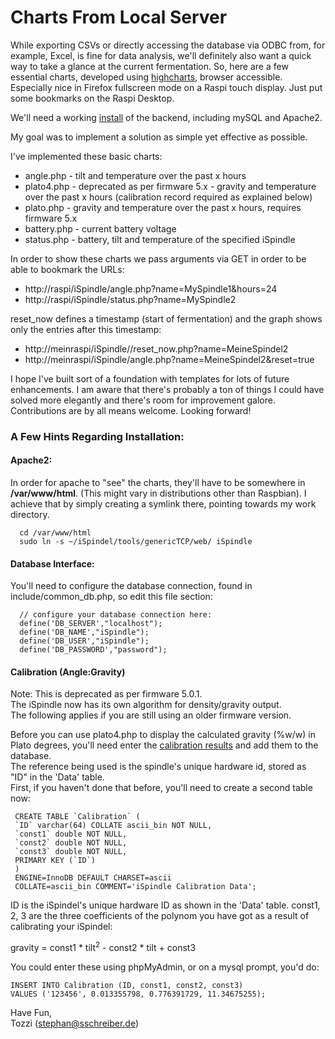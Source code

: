 # Charts From Local Server 

While exporting CSVs or directly accessing the database via ODBC from, for example, Excel, is fine for data analysis, we'll definitely also want a quick way to take a glance at the current fermentation.
So, here are a few essential charts, developed using [highcharts](http://www.highcharts.com), browser accessible.
Especially nice in Firefox fullscreen mode on a Raspi touch display. Just put some bookmarks on the Raspi Desktop.

We'll need a working [install](../INSTALL_en.md) of the backend, including mySQL and Apache2.

My goal was to implement a solution as simple yet effective as possible.

I've implemented these basic charts:

* angle.php - tilt and temperature over the past x hours
* plato4.php - deprecated as per firmware 5.x - gravity and temperature over the past x hours (calibration record required as explained below)
* plato.php - gravity and temperature over the past x hours, requires firmware 5.x
* battery.php - current battery voltage
* status.php - battery, tilt and temperature of the specified iSpindle

In order to show these charts we pass arguments via GET in order to be able to bookmark the URLs:

* http://raspi/iSpindle/angle.php?name=MySpindle1&hours=24
* http://raspi/iSpindle/status.php?name=MySpindle2

reset_now defines a timestamp (start of fermentation) and the graph shows only the entries after this timestamp:
* http://meinraspi/iSpindle//reset_now.php?name=MeineSpindel2
* http://meinraspi/iSpindle/angle.php?name=MeineSpindel2&reset=true

I hope I've built sort of a foundation with templates for lots of future enhancements.
I am aware that there's probably a ton of things I could have solved more elegantly and there's room for improvement galore.     
Contributions are by all means welcome. Looking forward!


### A Few Hints Regarding Installation:
#### Apache2:
In order for apache to "see" the charts, they'll have to be somewhere in **/var/www/html**.
(This might vary in distributions other than Raspbian).
I achieve that by simply creating a symlink there, pointing towards my work directory.

      cd /var/www/html    
      sudo ln -s ~/iSpindel/tools/genericTCP/web/ iSpindle

#### Database Interface:
You'll need to configure the database connection, found in include/common_db.php, so edit this file section:

      // configure your database connection here:
      define('DB_SERVER',"localhost");
      define('DB_NAME',"iSpindle");
      define('DB_USER',"iSpindle");
      define('DB_PASSWORD',"password");

#### Calibration (Angle:Gravity)
Note: This is deprecated as per firmware 5.0.1.      
The iSpindle now has its own algorithm for density/gravity output.      
The following applies if you are still using an older firmware version.      

Before you can use plato4.php to display the calculated gravity (%w/w) in Plato degrees, you'll need enter the [calibration results](../../../docs/Calibration_en.md) and add them to the database.      
The reference being used is the spindle's unique hardware id, stored as "ID" in the 'Data' table.    
First, if you haven't done that before, you'll need to create a second table now:
     
     CREATE TABLE `Calibration` (
     `ID` varchar(64) COLLATE ascii_bin NOT NULL,
     `const1` double NOT NULL,
     `const2` double NOT NULL,
     `const3` double NOT NULL,
     PRIMARY KEY (`ID`)
     ) 
     ENGINE=InnoDB DEFAULT CHARSET=ascii 
     COLLATE=ascii_bin COMMENT='iSpindle Calibration Data';

ID is the iSpindel's unique hardware ID as shown in the 'Data' table.
const1, 2, 3 are the three coefficients of the polynom you have got as a result of calibrating your iSpindel:

gravity = const1 * tilt<sup>2</sup> - const2 * tilt + const3

You could enter these using phpMyAdmin, or on a mysql prompt, you'd do:

    INSERT INTO Calibration (ID, const1, const2, const3)
    VALUES ('123456', 0.013355798, 0.776391729, 11.34675255);

Have Fun,     
Tozzi (stephan@sschreiber.de)
